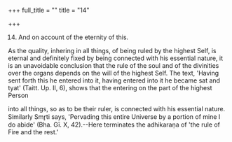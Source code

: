 +++
full_title = ""
title = "14"

+++


14. And on account of the eternity of this.

As the quality, inhering in all things, of being ruled by the highest Self, is eternal and definitely fixed by being connected with his essential nature, it is an unavoidable conclusion that the rule of the soul and of the divinities over the organs depends on the will of the highest Self. The text, 'Having sent forth this he entered into it, having entered into it he became sat and tyat' (Taitt. Up. II, 6), shows that the entering on the part of the highest Person

into all things, so as to be their ruler, is connected with his essential nature. Similarly Smr̥ti says, 'Pervading this entire Universe by a portion of mine I do abide' (Bha. Gī. X, 42).--Here terminates the adhikaraṇa of 'the rule of Fire and the rest.'

